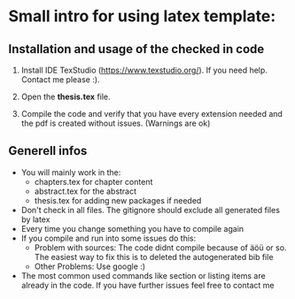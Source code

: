 # Small intro for using latex template:

## Installation and usage of the checked in code
1. Install IDE TexStudio (https://www.texstudio.org/).
If you need help. Contact me please :).

2. Open the **thesis.tex** file. 

3. Compile the code and verify that you have every extension needed and the pdf is created without issues. (Warnings are ok)

## Generell infos
* You will mainly work in the: 
  * chapters.tex for chapter content
  * abstract.tex for the abstract
  * thesis.tex for adding new packages if needed
* Don't check in all files. The gitignore should exclude all generated files by latex
* Every time you change something you have to compile again
* If you compile and run into some issues do this:
  * Problem with sources: The code didnt compile because of äöü or so. The easiest way to fix this is to deleted the autogenerated bib file
  * Other Problems: Use google :)
* The most common used commands like section or listing items are already in the code. If you have further issues feel free to contact me


